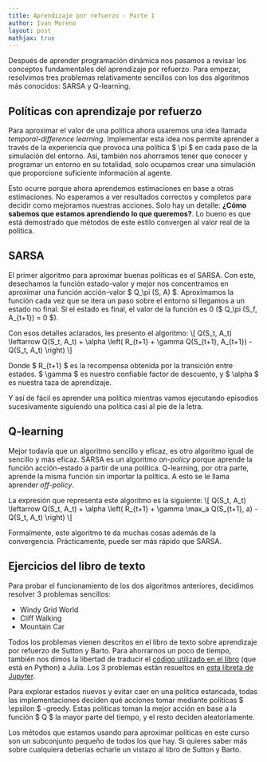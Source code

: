 ```yaml
---
title: Aprendizaje por refuerzo - Parte 1
author: Ivan Moreno
layout: post
mathjax: true
---
```


Después de aprender programación dinámica nos pasamos a revisar los conceptos fundamentales
del aprendizaje por refuerzo. Para empezar, resolvimos tres problemas relativamente sencillos
con los dos algoritmos más conocidos: SARSA y Q-learning.

## Políticas con aprendizaje por refuerzo
Para aproximar el valor de una política ahora usaremos una idea llamada *temporal-difference learning*. Implementar esta idea nos permite aprender a través
de la experiencia que provoca una política \$ \pi \$ en cada paso de la simulación
del entorno. Así, también nos ahorramos tener que conocer y programar un entorno
en su totalidad, solo ocupamos crear una simulación que proporcione suficiente
información al agente.

Esto ocurre porque ahora aprendemos estimaciones en base a otras estimaciones. No
esperamos a ver resultados correctos y completos para decidir como mejoramos
nuestras acciones. Solo hay un detalle: **¿Cómo sabemos que estamos aprendiendo lo que queremos?**. Lo bueno es que está demostrado que métodos de este estilo
convergen al valor real de la política.

## SARSA
El primer algoritmo para aproximar buenas políticas es el SARSA. Con este,
desechamos la función estado-valor y mejor nos concentramos en aproximar una
función acción-valor \$ Q_\pi (S, A) \$. Aproximamos la función cada vez que
se itera un paso sobre el entorno si llegamos a un estado no final. Si el estado
es final, el valor de la función es 0 (\$ Q_\pi (S_f, A_{t+1}) = 0 \$).

Con esos detalles aclarados, les presento el algoritmo:
\\[ Q(S_t, A_t) \leftarrow Q(S_t, A_t) + \alpha \left( R_{t+1} + \gamma Q(S_{t+1}, A_{t+1}) - Q(S_t, A_t) \right) \\]

Donde \$ R_{t+1} \$ es la recompensa obtenida por la transición entre estados.
\$ \gamma \$ es nuestro confiable factor de descuento, y \$ \alpha \$ es nuestra
taza de aprendizaje.

Y así de fácil es aprender una política mientras vamos ejecutando episodios
sucesivamente siguiendo una política casi al pie de la letra.

## Q-learning
Mejor todavía que un algoritmo sencillo y eficaz, es otro algoritmo igual de
sencillo y más eficaz. SARSA es un algoritmo *on-policy* porque aprende la función
acción-estado a partir de una política. Q-learning, por otra parte, aprende la
misma función sin importar la política. A esto se le llama aprender *off-policy*.

La expresión que representa este algoritmo es la siguiente:
\\[ Q(S_t, A_t) \leftarrow Q(S_t, A_t) + \alpha \left( R_{t+1} + \gamma \max_a Q(S_{t+1}, a) - Q(S_t, A_t) \right) \\]

Formalmente, este algoritmo te da muchas cosas además de la convergencia.
Prácticamente, puede ser más rápido que SARSA.


## Ejercicios del libro de texto

Para probar el funcionamiento de los dos algoritmos anteriores, decidimos resolver 3
problemas sencillos:

- Windy Grid World
- Cliff Walking
- Mountain Car

Todos los problemas vienen descritos en el libro de texto sobre aprendizaje por
refuerzo de Sutton y Barto. Para ahorrarnos un poco de tiempo, también nos dimos
la libertad de traducir el [código utilizado en el libro](https://github.com/ShangtongZhang/reinforcement-learning-an-introduction)
(que está en Python) a Julia. Los 3 problemas están resueltos en [esta libreta de
Jupyter](https://nbviewer.jupyter.org/github/rexemin/Topicos-IA-UNISON/blob/master/AprendizajeRefuerzo/Ejercicios-SuttonBarto.ipynb).

Para explorar estados nuevos y evitar caer en una política estancada, todas las
implementaciones deciden qué acciones tomar mediante políticas \$ \epsilon \$
-greedy. Estas políticas toman la mejor acción en base a la función \$ Q \$ la
mayor parte del tiempo, y el resto deciden aleatoriamente.

Los métodos que estamos usando para aproximar políticas en este curso son un
subconjunto pequeño de todos los que hay. Si quieres saber más sobre cualquiera
deberías echarle un vistazo al libro de Sutton y Barto.

